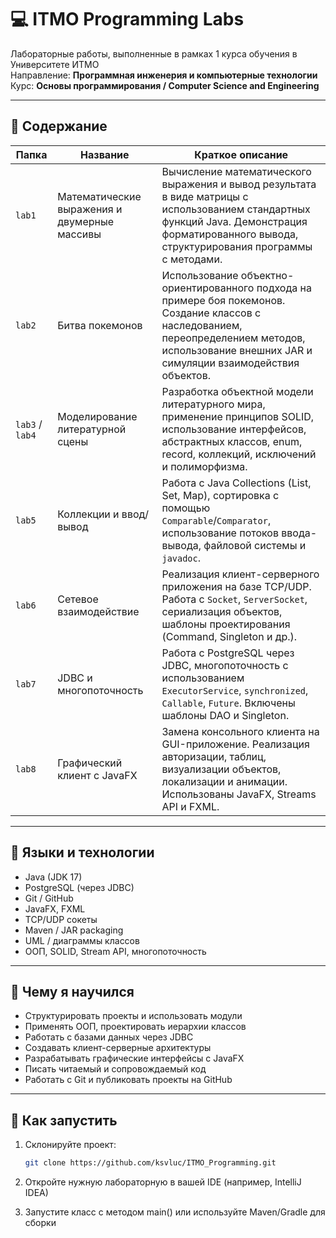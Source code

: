 # 💻 ITMO Programming Labs

Лабораторные работы, выполненные в рамках 1 курса обучения в Университете ИТМО  
Направление: **Программная инженерия и компьютерные технологии**  
Курс: **Основы программирования / Computer Science and Engineering**

---

## 📂 Содержание

| Папка | Название | Краткое описание |
|-------|----------|------------------|
| `lab1` | Математические выражения и двумерные массивы | Вычисление математического выражения и вывод результата в виде матрицы с использованием стандартных функций Java. Демонстрация форматированного вывода, структурирования программы с методами. |
| `lab2` | Битва покемонов | Использование объектно-ориентированного подхода на примере боя покемонов. Создание классов с наследованием, переопределением методов, использование внешних JAR и симуляции взаимодействия объектов. |
| `lab3` / `lab4` | Моделирование литературной сцены | Разработка объектной модели литературного мира, применение принципов SOLID, использование интерфейсов, абстрактных классов, enum, record, коллекций, исключений и полиморфизма. |
| `lab5` | Коллекции и ввод/вывод | Работа с Java Collections (List, Set, Map), сортировка с помощью `Comparable`/`Comparator`, использование потоков ввода-вывода, файловой системы и `javadoc`. |
| `lab6` | Сетевое взаимодействие | Реализация клиент-серверного приложения на базе TCP/UDP. Работа с `Socket`, `ServerSocket`, сериализация объектов, шаблоны проектирования (Command, Singleton и др.). |
| `lab7` | JDBC и многопоточность | Работа с PostgreSQL через JDBC, многопоточность с использованием `ExecutorService`, `synchronized`, `Callable`, `Future`. Включены шаблоны DAO и Singleton. |
| `lab8` | Графический клиент с JavaFX | Замена консольного клиента на GUI-приложение. Реализация авторизации, таблиц, визуализации объектов, локализации и анимации. Использованы JavaFX, Streams API и FXML. |

---

## 🔧 Языки и технологии

- Java (JDK 17)
- PostgreSQL (через JDBC)
- Git / GitHub
- JavaFX, FXML
- TCP/UDP сокеты
- Maven / JAR packaging
- UML / диаграммы классов
- ООП, SOLID, Stream API, многопоточность

---

## 🎯 Чему я научился

- Структурировать проекты и использовать модули
- Применять ООП, проектировать иерархии классов
- Работать с базами данных через JDBC
- Создавать клиент-серверные архитектуры
- Разрабатывать графические интерфейсы с JavaFX
- Писать читаемый и сопровождаемый код
- Работать с Git и публиковать проекты на GitHub

---

## 🚀 Как запустить

1. Склонируйте проект:
   ```bash
   git clone https://github.com/ksvluc/ITMO_Programming.git
2. Откройте нужную лабораторную в вашей IDE (например, IntelliJ IDEA)

3. Запустите класс с методом main() или используйте Maven/Gradle для сборки
